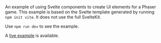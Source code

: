 An example of using Svelte components to create UI elements for a Phaser game.
This example is based on the Svelte template generated by running
`npm init vite`. It does not use the full SvelteKit.

Use `npm run dev` to see the example.

A [live example](https://0e9b061f.github.io/gallery/phaser-svelte-ui-example/) is available.
